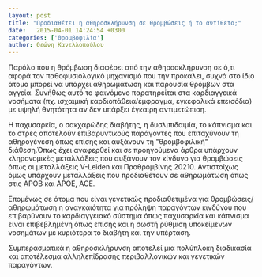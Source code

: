 ```yaml
---
layout: post
title: "Προδιαθέτει η αθηροσκλήρυνση σε θρομβώσεις ή το αντίθετο;"
date:   2015-04-01 14:24:54 +0300
categories: ['Θρομβοφιλία']
author: Θεώνη Κανελλοπούλου
---
```


Παρόλο που η θρόμβωση διαφέρει από την αθηροσκλήρυνση σε ό,τι αφορά τον παθοφυσιολογικό μηχανισμό που την προκαλει, συχνά στο ίδιο άτομο μπορεί να υπάρχει αθηρωμάτωση και παρουσία θρόμβων στα αγγεία. Συνήθως αυτό το φαινόμενο παρατηρείται στα καρδιαγγεικά νοσήματα (πχ. ισχαιμική καρδιοπάθεια/έμφραγμα, εγκεφαλικά επεισόδια) με υψηλή θνητότητα αν δεν υπάρξει έγκαιρη αντιμετώπιση.
<!--break-->

Η παχυσαρκία, ο σακχαρώδης διαβήτης, η δυσλιπιδαιμία, το κάπνισμα και το στρες αποτελούν επιβαρυντικούς παράγοντες που επιταχύνουν τη αθηρογένεση όπως επίσης και αυξάνουν τη "θρομβοφιλική" διάθεση.Όπως έχει αναφερθεί και σε προηγούμενα άρθρα υπάρχουν κληρονομικές μεταλλάξεις που αυξάνουν τον κίνδυνο για θρομβώσεις όπως οι μεταλλάξεις V-Leiden και Προθρομβίνης 20210. Αντιστοίχως όμως υπάρχουν μεταλλάξεις που προδιαθέτουν σε αθηρωμάτωση όπως στις APOB και APOE, ACE.

Επομένως σε άτομα που είναι γενετικώς προδιαθετιμένα για θρομβώσεις/αθηρωμάτωση η αναγκαιότητα για πρόληψη παραγόντων κινδύνου που επιβαρύνουν το καρδιαγγειακό σύστημα όπως παχυσαρκία και κάπνισμα είναι επιβεβλημένη όπως επίσης και η σωστή ρύθμιση υποκείμενων νοσημάτων με κυριότερα το διαβήτη και την υπέρταση.

Συμπερασματικά η αθηροσκλήρυνση αποτελεί μια πολύπλοκη διαδικασία και αποτέλεσμα αλληλεπίδρασης περιβαλλονικών και γενετικών παραγόντων.

